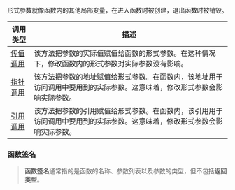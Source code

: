 形式参数就像函数内的其他局部变量，在进入函数时被创建，退出函数时被销毁。

| 调用类型                                                                                         | 描述                                                           |
| -------------------------------------------------------------------------------------------- | ------------------------------------------------------------ |
| [传值调用](https://www.runoob.com/cplusplus/cpp-function-call-by-value.html "C++ 中传值方式调用函数")     | 该方法把参数的实际值赋值给函数的形式参数。在这种情况下，修改函数内的形式参数对实际参数没有影响。             |
| [指针调用](https://www.runoob.com/cplusplus/cpp-function-call-by-pointer.html "C++ 中指针方式调用函数")   | 该方法把参数的地址赋值给形式参数。在函数内，该地址用于访问调用中要用到的实际参数。这意味着，修改形式参数会影响实际参数。 |
| [引用调用](https://www.runoob.com/cplusplus/cpp-function-call-by-reference.html "C++ 中引用方式调用函数") | 该方法把参数的引用赋值给形式参数。在函数内，该引用用于访问调用中要用到的实际参数。这意味着，修改形式参数会影响实际参数。 |

### 函数签名
> **函数签名**通常指的是函数的名称、参数列表以及参数的类型，但不包括**返回类型**。

